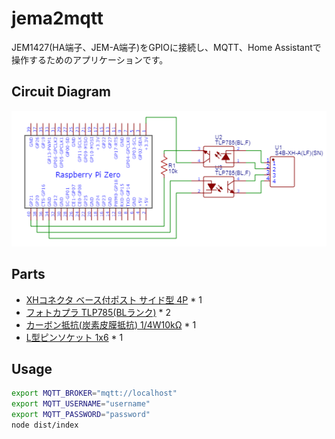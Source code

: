 # jema2mqtt

JEM1427(HA端子、JEM-A端子)をGPIOに接続し、MQTT、Home Assistantで操作するためのアプリケーションです。

## Circuit Diagram

!["Circuit Diagram"](images/circuit-diagram.png)

## Parts

- [XHコネクタ ベース付ポスト サイド型 4P](https://akizukidenshi.com/catalog/g/g112842/) \* 1
- [フォトカプラ TLP785(BLランク)](https://akizukidenshi.com/catalog/g/g109846/) \* 2
- [カーボン抵抗(炭素皮膜抵抗) 1/4W10kΩ](https://akizukidenshi.com/catalog/g/g125103/) \* 1
- [L型ピンソケット 1x6](https://akizukidenshi.com/catalog/g/g109862/) \* 1

## Usage

```sh
export MQTT_BROKER="mqtt://localhost"
export MQTT_USERNAME="username"
export MQTT_PASSWORD="password"
node dist/index
```
